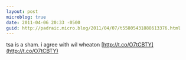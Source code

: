 ```yaml
---
layout: post
microblog: true
date: 2011-04-06 20:33 -0500
guid: http://padraic.micro.blog/2011/04/07/t55805431888613376.html
---
```

tsa is a sham. i agree with wil wheaton [http://t.co/O7tCBTY](http://t.co/O7tCBTY)
